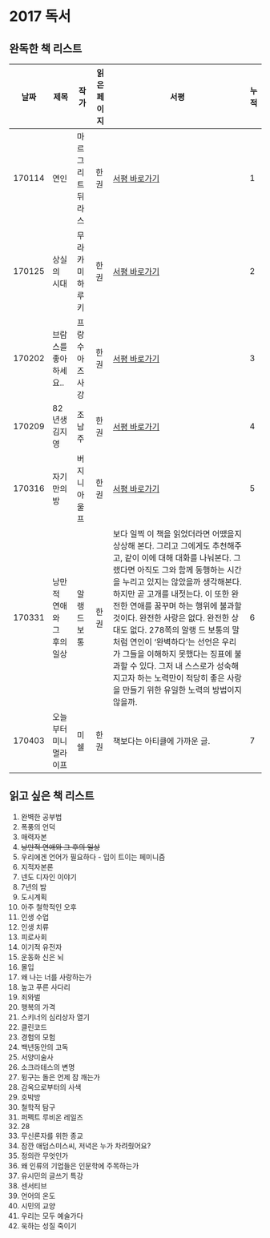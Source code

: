 # 2017 독서

## 완독한 책 리스트

| 날짜  | 제목 | 작가 | 읽은 페이지 | 서평 | 누적 | 
|---|---|---|---|---|---|
| 170114 | 연인 | 마르그리트 뒤라스 | 한 권 | [서평 바로가기](https://wonny-log.github.io/talk/2017/01/13/read-classic.html) | 1 |
| 170125 | 상실의 시대 | 무라카미 하루키 | 한 권 | [서평 바로가기](https://wonny-log.github.io/talk/2017/01/25/norwegian-wood.html) | 2 |
| 170202 | 브람스를 좋아하세요.. | 프랑수아즈 사강 | 한 권 | [서평 바로가기](https://wonny-log.github.io/talk/2017/02/02/brahms.html) | 3 |
| 170209 | 82년생 김지영 | 조남주 | 한 권 | [서평 바로가기](https://wonny-log.github.io/talk/2017/02/09/korea-woman-story.html) | 4 |
| 170316 | 자기만의 방 | 버지니아 울프 | 한 권 | [서평 바로가기](https://wonny-log.github.io/talk/2017/03/16/a-room-of-one's-own.html) | 5 |
| 170331 | 낭만적 연애와 그 후의 일상 | 알랭 드 보통 | 한 권 | 보다 일찍 이 책을 읽었더라면 어땠을지 상상해 본다. 그리고 그에게도 추천해주고, 같이 이에 대해 대화를 나눠본다. 그랬다면 아직도 그와 함께 동행하는 시간을 누리고 있지는 않았을까 생각해본다. 하지만 곧 고개를 내젓는다. 이 또한 완전한 연애를 꿈꾸며 하는 행위에 불과할 것이다. 완전한 사랑은 없다. 완전한 상대도 없다. 278쪽의 알랭 드 보통의 말처럼 연인이 ‘완벽하다’는 선언은 우리가 그들을 이해하지 못했다는 징표에 불과할 수 있다. 그저 내 스스로가 성숙해지고자 하는 노력만이 적당히 좋은 사랑을 만들기 위한 유일한 노력의 방법이지 않을까. | 6 |
| 170403 | 오늘부터 미니멀라이프 | 미쉘 | 한 권 | 책보다는 아티클에 가까운 글. | 7 |

## 읽고 싶은 책 리스트

1. 완벽한 공부법
2. 폭풍의 언덕
3. 매력자본
4. <del>낭만적 연애와 그 후의 일상</del>
5. 우리에겐 언어가 필요하다 - 입이 트이는 페미니즘
6. 지적자본론
7. 넨도 디자인 이야기
8. 7년의 밤
9. 도시계획
10. 아주 철학적인 오후
11. 인생 수업
12. 인생 치류
13. 피로사회
14. 이기적 유전자
15. 운동화 신은 뇌
16. 몰입
17. 왜 나는 너를 사랑하는가
18. 높고 푸른 사다리
19. 죄와벌
20. 행복의 가격
21. 스키너의 심리상자 열기
22. 클린코드
23. 경험의 모험
24. 백년동안의 고독
25. 서양미술사
26. 소크라테스의 변명
27. 뒹구는 돌은 언제 잠 깨는가
28. 감옥으로부터의 사색
29. 호박방
30. 철학적 탐구
31. 퍼펙트 루비온 레일즈
32. 28
33. 무신론자를 위한 종교
34. 잠깐 애덤스미스씨, 저녁은 누가 차려줬어요?
35. 정의란 무엇인가
36. 왜 인류의 기업들은 인문학에 주목하는가
37. 유시민의 글쓰기 특강
38. 센서티브
39. 언어의 온도
40. 시민의 교양
41. 우리는 모두 예술가다
42. 욱하는 성질 죽이기

